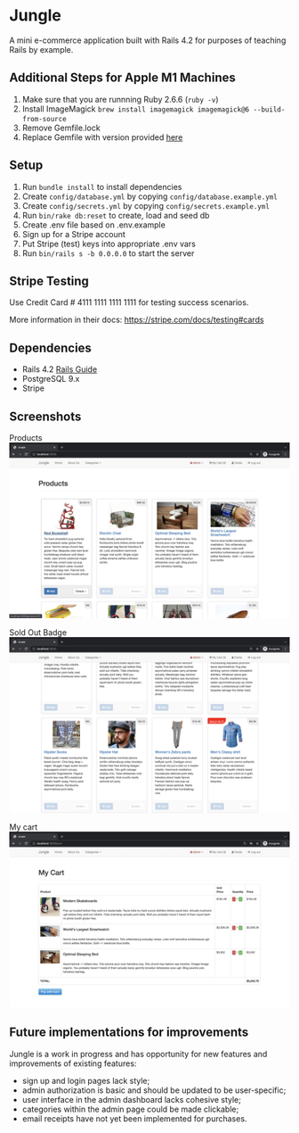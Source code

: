 # Jungle

A mini e-commerce application built with Rails 4.2 for purposes of teaching Rails by example.

## Additional Steps for Apple M1 Machines

1. Make sure that you are runnning Ruby 2.6.6 (`ruby -v`)
1. Install ImageMagick `brew install imagemagick imagemagick@6 --build-from-source`
2. Remove Gemfile.lock
3. Replace Gemfile with version provided [here](https://gist.githubusercontent.com/FrancisBourgouin/831795ae12c4704687a0c2496d91a727/raw/ce8e2104f725f43e56650d404169c7b11c33a5c5/Gemfile)

## Setup

1. Run `bundle install` to install dependencies
2. Create `config/database.yml` by copying `config/database.example.yml`
3. Create `config/secrets.yml` by copying `config/secrets.example.yml`
4. Run `bin/rake db:reset` to create, load and seed db
5. Create .env file based on .env.example
6. Sign up for a Stripe account
7. Put Stripe (test) keys into appropriate .env vars
8. Run `bin/rails s -b 0.0.0.0` to start the server

## Stripe Testing

Use Credit Card # 4111 1111 1111 1111 for testing success scenarios.

More information in their docs: <https://stripe.com/docs/testing#cards>

## Dependencies

* Rails 4.2 [Rails Guide](http://guides.rubyonrails.org/v4.2/)
* PostgreSQL 9.x
* Stripe

## Screenshots 
Products
!["products"](https://github.com/faridamoussaeff/jungle-rails/blob/master/docs/Screen%20Shot%202022-01-11%20at%209.25.19%20PM.png)

Sold Out Badge
!["sold-out"](https://github.com/faridamoussaeff/jungle-rails/blob/master/docs/Screen%20Shot%202022-01-11%20at%209.25.40%20PM.png)

My cart 
!["my cart"](https://github.com/faridamoussaeff/jungle-rails/blob/master/docs/Screen%20Shot%202022-01-11%20at%209.25.48%20PM.png)

## Future implementations for improvements 

Jungle is a work in progress and has opportunity for new features and improvements of existing features:
- sign up and login pages lack style;
- admin authorization is basic and should be updated to be user-specific;
- user interface in the admin dashboard lacks cohesive style;
- categories within the admin page could be made clickable;
- email receipts have not yet been implemented for purchases.